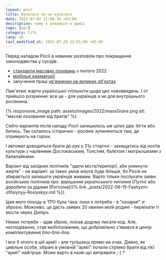 ```yaml
---
layout: post
title: Купатися чи не купатися
date: 2022-07-07 11:08:34 +03:00
description: чому я опинився в армії
tags: [war]
category: life
lang: uk
last_modified_at: 2022-07-29 22:01:00 +03:00
---
```


Перед нападом Росії  в новинах розповіли про покращення законодавства у сусідів:
* [стандарти масових поховань](https://www.ukrinform.ua/rubric-world/3355527-u-rosii-z-2022-roku-zminuut-standarti-civilnoi-oboroni-sodo-masovih-pohovan.html)
  з лютого 2022
* [мобільні крематорії](https://armyinform.com.ua/2022/04/13/rosijski-vijska-vykorystovuyut-v-ukrayini-mobilni-krematoriyi/)
* залучення праці 
  [ув'язнених на великих об'єктах](https://rusmonitor.com/putin-vozvrashhaet-gulag-s-1-yanvarya-uzakonen-rabskij-trud-zaklyuchennyh-fakticheski.html)

Пам'ятаю жарти української спільноти щодо цих нововведень. І от прийшло розуміння: все це - для українців а не для внутрішнього росіянина.

{% responsive_image path: assets/images/2022/massGrave.png alt: "масові поховання від братів" %}

Себто варіантів після нападу Росії залишилось аж цілих два: бігти або битись.
Так склалось історично - росіяне зупиняються там, де отримують на горіхи.

І автомат доводиться брати до рук у 21у сторіччі - захищатись від носіїв культури з чарівними Достоєвським, Толстим, балєтом і матрьошками з балалайками.

Варіант від західних політиків "здати міста/території, аби уникнути жертв" - не варіант:
за таких умов жертв буде більше, бо Росія не збирається залишати українців живими.
Варто тільки послухати заяви російських політиків про:
_вирішення українського питання_ (Путін) 
або _доробити за дідами_ [Рогозіна]({% link _posts/2022-06-15-Fashyzm-ofitsiynyy-Rosiyskyy.md %}).

Ідея мого походу в ТРО була така: поки є потреба - в "казармі" зі зброєю.
Можливо, це дасть зайвих 20 хвилин моїй родині - переїхати ті мости через Дніпро.

Немає потреби - здав зброю, поїхав додому писати код.
Але, несподіванно, став мобілізованим, що _добровільно з'явився в центр комплектування бла-бла-бла_.

І все б нічого в цій армії - але тупішаєш прямо на очах.
Дивно, як цивільні особи, зібрані в умовній "армії" почали стрімко брати від тієї "армії" найгірше.
Може варто в назві що виправити ;-) ?